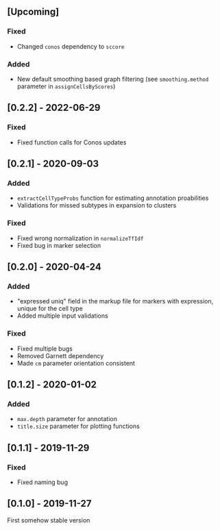 ## [Upcoming]

### Fixed

- Changed `conos` dependency to `sccore`

### Added

- New default smoothing based graph filtering (see `smoothing.method` parameter in `assignCellsByScores`)

## [0.2.2] - 2022-06-29

### Fixed

- Fixed function calls for Conos updates

## [0.2.1] - 2020-09-03

### Added

- `extractCellTypeProbs` function for estimating annotation proabilities
- Validations for missed subtypes in expansion to clusters

### Fixed

- Fixed wrong normalization in `normalizeTfIdf`
- Fixed bug in marker selection

## [0.2.0] - 2020-04-24

### Added

- "expressed uniq" field in the markup file for markers with expression, unique for the cell type
- Added multiple input validations

### Fixed

- Fixed multiple bugs
- Removed Garnett dependency
- Made `cm` parameter orientation consistent

## [0.1.2] - 2020-01-02

### Added

- `max.depth` parameter for annotation
- `title.size` parameter for plotting functions

## [0.1.1] - 2019-11-29

### Fixed

- Fixed naming bug

## [0.1.0] - 2019-11-27

First somehow stable version
